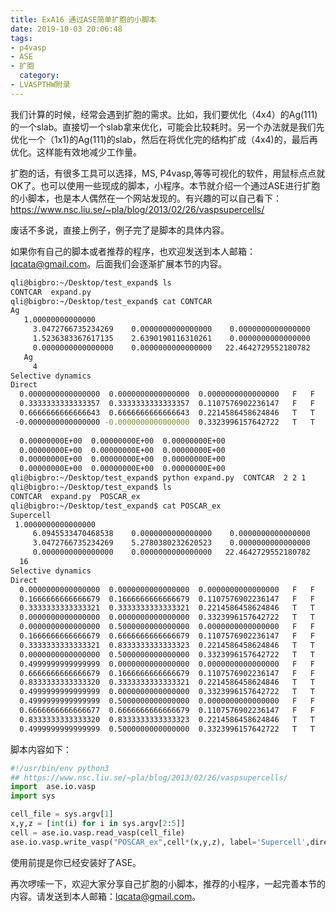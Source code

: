 ```yaml
---
title: ExA16 通过ASE简单扩胞的小脚本
date: 2019-10-03 20:06:48
tags: 
- p4vasp
- ASE
- 扩胞
  category:
- LVASPTHW附录
---
```




我们计算的时候，经常会遇到扩胞的需求。比如，我们要优化（4x4）的Ag(111)的一个slab。直接切一个slab拿来优化，可能会比较耗时。另一个办法就是我们先优化一个（1x1)的Ag(111)的slab，然后在将优化完的结构扩成（4x4)的，最后再优化。这样能有效地减少工作量。

扩胞的话，有很多工具可以选择，MS, P4vasp,等等可视化的软件，用鼠标点点就OK了。也可以使用一些现成的脚本，小程序。本节就介绍一个通过ASE进行扩胞的小脚本，也是本人偶然在一个网站发现的。有兴趣的可以自己看下： https://www.nsc.liu.se/~pla/blog/2013/02/26/vaspsupercells/ 

废话不多说，直接上例子，例子完了是脚本的具体内容。

如果你有自己的脚本或者推荐的程序，也欢迎发送到本人邮箱：lqcata@gmail.com。后面我们会逐渐扩展本节的内容。

```bash
qli@bigbro:~/Desktop/test_expand$ ls
CONTCAR  expand.py
qli@bigbro:~/Desktop/test_expand$ cat CONTCAR  
Ag                                      
   1.00000000000000     
     3.0472766735234269    0.0000000000000000    0.0000000000000000
     1.5236383367617135    2.6390190116310261    0.0000000000000000
     0.0000000000000000    0.0000000000000000   22.4642729552180782
   Ag
     4
Selective dynamics
Direct
  0.0000000000000000  0.0000000000000000  0.0000000000000000   F   F   F
  0.3333333333333357  0.3333333333333357  0.1107576902236147   F   F   F
  0.6666666666666643  0.6666666666666643  0.2214586458624846   T   T   T
 -0.0000000000000000 -0.0000000000000000  0.3323996157642722   T   T   T
 
  0.00000000E+00  0.00000000E+00  0.00000000E+00
  0.00000000E+00  0.00000000E+00  0.00000000E+00
  0.00000000E+00  0.00000000E+00  0.00000000E+00
  0.00000000E+00  0.00000000E+00  0.00000000E+00
qli@bigbro:~/Desktop/test_expand$ python expand.py  CONTCAR  2 2 1 
qli@bigbro:~/Desktop/test_expand$ ls
CONTCAR  expand.py  POSCAR_ex
qli@bigbro:~/Desktop/test_expand$ cat POSCAR_ex 
Supercell
 1.0000000000000000
     6.0945533470468538    0.0000000000000000    0.0000000000000000
     3.0472766735234269    5.2780380232620523    0.0000000000000000
     0.0000000000000000    0.0000000000000000   22.4642729552180782
  16
Selective dynamics
Direct
  0.0000000000000000  0.0000000000000000  0.0000000000000000   F   F   F
  0.1666666666666679  0.1666666666666679  0.1107576902236147   F   F   F
  0.3333333333333321  0.3333333333333321  0.2214586458624846   T   T   T
  0.0000000000000000  0.0000000000000000  0.3323996157642722   T   T   T
  0.0000000000000000  0.5000000000000000  0.0000000000000000   F   F   F
  0.1666666666666679  0.6666666666666679  0.1107576902236147   F   F   F
  0.3333333333333321  0.8333333333333323  0.2214586458624846   T   T   T
  0.0000000000000000  0.5000000000000000  0.3323996157642722   T   T   T
  0.4999999999999999  0.0000000000000000  0.0000000000000000   F   F   F
  0.6666666666666679  0.1666666666666679  0.1107576902236147   F   F   F
  0.8333333333333320  0.3333333333333321  0.2214586458624846   T   T   T
  0.4999999999999999  0.0000000000000000  0.3323996157642722   T   T   T
  0.4999999999999999  0.5000000000000000  0.0000000000000000   F   F   F
  0.6666666666666677  0.6666666666666679  0.1107576902236147   F   F   F
  0.8333333333333320  0.8333333333333323  0.2214586458624846   T   T   T
  0.4999999999999999  0.5000000000000000  0.3323996157642722   T   T   T

```

脚本内容如下：

```python
#!/usr/bin/env python3
## https://www.nsc.liu.se/~pla/blog/2013/02/26/vaspsupercells/
import  ase.io.vasp
import sys

cell_file = sys.argv[1]
x,y,z = [int(i) for i in sys.argv[2:5]]
cell = ase.io.vasp.read_vasp(cell_file)
ase.io.vasp.write_vasp("POSCAR_ex",cell*(x,y,z), label='Supercell',direct=True,sort=True)
```

使用前提是你已经安装好了ASE。

再次啰嗦一下，欢迎大家分享自己扩胞的小脚本，推荐的小程序，一起完善本节的内容。请发送到本人邮箱：lqcata@gmail.com。

